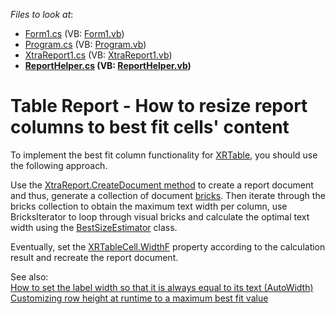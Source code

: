 <!-- default file list -->
*Files to look at*:

* [Form1.cs](./CS/Form1.cs) (VB: [Form1.vb](./VB/Form1.vb))
* [Program.cs](./CS/Program.cs) (VB: [Program.vb](./VB/Program.vb))
* [XtraReport1.cs](./CS/Report/XtraReport1.cs) (VB: [XtraReport1.vb](./VB/Report/XtraReport1.vb))
* **[ReportHelper.cs](./CS/ReportHelper/ReportHelper.cs) (VB: [ReportHelper.vb](./VB/ReportHelper/ReportHelper.vb))**
<!-- default file list end -->
# Table Report - How to resize report columns to best fit cells' content


<p>To implement the best fit column functionality for <a href="https://docs.devexpress.com/XtraReports/DevExpress.XtraReports.UI.XRTable">XRTable</a>, you should use the following approach. <br /></p>
<p>Use the <a href="https://docs.devexpress.com/XtraReports/DevExpress.XtraReports.UI.XtraReport.CreateDocument">XtraReport.CreateDocument method</a> to create a report document and thus, generate a collection of document <a href="https://docs.devexpress.com/WindowsForms/88/Controls-and-Libraries/Printing-Exporting/Concepts/Basic-Terms/Brickss">bricks</a>. Then iterate through the bricks collection to obtain the maximum text width per column, use BricksIterator to loop through visual bricks and calculate the optimal text width using the <a href="https://docs.devexpress.com/XtraReports/DevExpress.XtraReports.UI.BestSizeEstimator">BestSizeEstimator</a> class. <br /></p><p>Eventually, set the <a href="https://docs.devexpress.com/XtraReports/DevExpress.XtraReports.UI.XRTableCell.WidthF">XRTableCell.WidthF</a> property according to the calculation result and recreate the report document.<br /></p>
<p>See also:<br /><a href="https://www.devexpress.com/Support/Center/p/A2747">How to set the label width so that it is always equal to its text (AutoWidth)</a><br /><a href="https://www.devexpress.com/Support/Center/p/E20053">Customizing row height at runtime to a maximum best fit value</a></p>

<br/>


